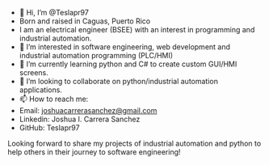 - 👋 Hi, I’m @Teslapr97
- Born and raised in Caguas, Puerto Rico
- I am an electrical engineer (BSEE) with an interest in programming and industrial automation.
- 👀 I’m interested in software engineering, web development and industrial automation programming (PLC/HMI)
- 🌱 I’m currently learning python and C# to create custom GUI/HMI screens.
- 💞️ I’m looking to collaborate on python/industrial automation applications.
- 📫 How to reach me:
- Email: joshuacarrerasanchez@gmail.com
- Linkedin: Joshua I. Carrera Sanchez
- GitHub: Teslapr97

Looking forward to share my projects of industrial automation and python to help others in their journey to software engineering!

<!---
Teslapr97/Teslapr97 is a ✨ special ✨ repository because its `README.md` (this file) appears on your GitHub profile.
You can click the Preview link to take a look at your changes.
--->
